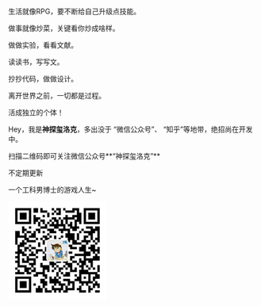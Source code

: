 

<br>

 生活就像RPG，要不断给自己升级点技能。
 
 做事就像炒菜，关键看你炒成啥样。
 
 做做实验，看看文献。

 读读书，写写文。

 抄抄代码，做做设计。

 离开世界之前，一切都是过程。

 活成独立的个体！


Hey，我是**神探玺洛克**，多出没于 “微信公众号”、 “知乎”等地带，绝招尚在开发中。

扫描二维码即可关注微信公众号**“神探玺洛克”**  

不定期更新

一个工科男博士的游戏人生~

![](/img/qrcode_wechat.jpg)
